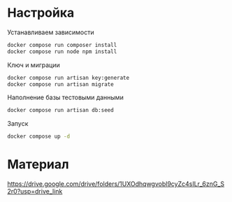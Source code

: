 # Настройка 

Устанавливаем зависимости
```bash
docker compose run composer install
docker compose run node npm install
```

Ключ и миграции
```bash
docker compose run artisan key:generate
docker compose run artisan migrate
```

Наполнение базы тестовыми данными
```bash
docker compose run artisan db:seed
```

Запуск
```bash
docker compose up -d
```

# Материал 
https://drive.google.com/drive/folders/1UXOdhqwgvobl9cyZc4sILr_6znG_S2r0?usp=drive_link
